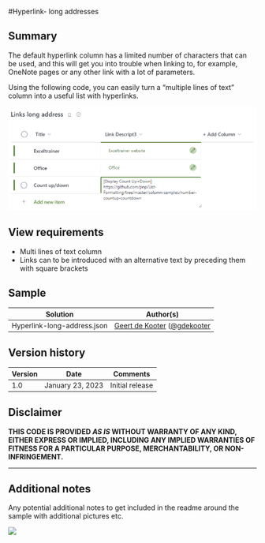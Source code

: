 #Hyperlink- long addresses

## Summary
The default hyperlink column has a limited number of characters that can be used, and this will get you into trouble when linking to, for example, OneNote pages or any other link with a lot of parameters.

Using the following code, you can easily turn a “multiple lines of text” column into a useful list with hyperlinks.

![screenshot of the sample](./assets/hyperlink-long-address.png)

## View requirements
- Multi lines of text column
- Links can to be introduced with an alternative text by preceding them with square brackets

## Sample
Solution|Author(s)
--------|---------
Hyperlink-long-address.json | [Geert de Kooter](https://github.com/gdk-max) ([@gdekooter](https://twitter.com/gdekooter)


## Version history
Version|Date|Comments
-------|----|--------
1.0|January 23, 2023|Initial release

## Disclaimer

**THIS CODE IS PROVIDED *AS IS* WITHOUT WARRANTY OF ANY KIND, EITHER EXPRESS OR IMPLIED, INCLUDING ANY IMPLIED WARRANTIES OF FITNESS FOR A PARTICULAR PURPOSE, MERCHANTABILITY, OR NON-INFRINGEMENT.**

---

## Additional notes
Any potential additional notes to get included in the readme around the sample with additional pictures etc.



<img src="https://pnptelemetry.azurewebsites.net/list-formatting/column-samples/Hyperlink-long-addresses" />